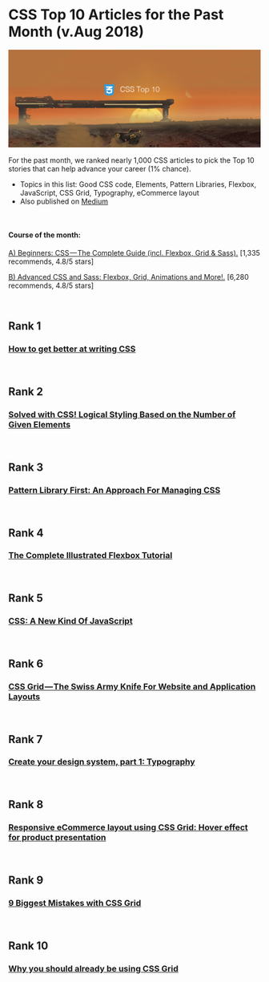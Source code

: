 # CSS Top 10 Articles for the Past Month (v.Aug 2018)

<img src="aug-CSS-top10.png" width="800" alt="Mybridge"></a>

For the past month, we ranked nearly 1,000 CSS articles to pick the Top 10 stories that can help advance your career (1% chance).
 
* Topics in this list: Good CSS code, Elements, Pattern Libraries, Flexbox, JavaScript, CSS Grid, Typography, eCommerce layout
* Also published on [Medium](https://goo.gl/qmx2M3)

<br>

#### Course of the month:

[A) Beginners: CSS — The Complete Guide (incl. Flexbox, Grid & Sass).](http://bit.ly/2MnOwnv) [1,335 recommends, 4.8/5 stars]

[B) Advanced CSS and Sass: Flexbox, Grid, Animations and More!.](http://bit.ly/2mDiBDc) [6,280 recommends, 4.8/5 stars]

<br>

## Rank 1
### [How to get better at writing CSS](https://medium.freecodecamp.org/how-to-get-better-at-writing-css-a1732c32a72f?utm_source=mybridge&utm_medium=blog&utm_campaign=read_more)


<br>

## Rank 2
### [Solved with CSS! Logical Styling Based on the Number of Given Elements](https://css-tricks.com/solved-with-css-logical-styling-based-on-the-number-of-given-elements?utm_source=mybridge&utm_medium=blog&utm_campaign=read_more)


<br>

## Rank 3
### [Pattern Library First: An Approach For Managing CSS](https://www.smashingmagazine.com/2018/07/pattern-library-first-css?utm_source=mybridge&utm_medium=blog&utm_campaign=read_more)


<br>

## Rank 4
### [The Complete Illustrated Flexbox Tutorial](https://medium.freecodecamp.org/the-complete-illustrated-flexbox-tutorial-d35c085dbf35?utm_source=mybridge&utm_medium=blog&utm_campaign=read_more)


<br>

## Rank 5
### [CSS: A New Kind Of JavaScript](https://medium.com/@Heydon/css-a-new-kind-of-javascript-fcf730d33ce7?utm_source=mybridge&utm_medium=blog&utm_campaign=read_more)


<br>

## Rank 6
### [CSS Grid — The Swiss Army Knife For Website and Application Layouts](https://medium.com/@js_tut/css-grid-the-swiss-army-knife-for-cutting-website-and-application-layouts-c1bd7a6b4e56?utm_source=mybridge&utm_medium=blog&utm_campaign=read_more)


<br>

## Rank 7
### [Create your design system, part 1: Typography](https://medium.com/codyhouse/create-your-design-system-part-1-typography-7c630d9092bd?utm_source=mybridge&utm_medium=blog&utm_campaign=read_more)


<br>

## Rank 8
### [Responsive eCommerce layout using CSS Grid: Hover effect for product presentation](https://codepen.io/andybarefoot/pen/PBPrex?utm_source=mybridge&utm_medium=blog&utm_campaign=read_more)


<br>

## Rank 9
### [9 Biggest Mistakes with CSS Grid](https://www.youtube.com/watch?time_continue=2&v=0Gr1XSyxZy0?utm_source=mybridge&utm_medium=blog&utm_campaign=read_more)


<br>

## Rank 10
### [Why you should already be using CSS Grid](https://dev.to/willamesoares/why-you-should-already-be-using-css-grid-pch?utm_source=mybridge&utm_medium=blog&utm_campaign=read_more)

